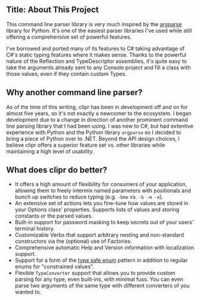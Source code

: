 Title: About This Project
---

This command line parser library is very much inspired by the
[argparse](http://docs.python.org/2/library/argparse.html) library
for Python. It's one of the easiest parser libraries I've used while
still offering a comprehensive set of powerful features.

I've borrowed and ported many of its features to C# taking advantage of
C#'s static typing features where it makes sense. Thanks to the powerful
nature of the Reflection and TypeDescriptor assemblies, it's quite easy
to take the arguments already sent to any Console project and fill a
class with those values, even if they contain custom Types.

## Why another command line parser?

As of the time of this writing, clipr has been in development
off and on for almost five years, so it's not exactly a newcomer
to the ecosystem. I began development due to a change in direction
of another prominent command line parsing library that I had been
using. I was new to C#, but had extentive experience with Python
and the Python library `argparse` so I decided to bring a piece of
Python over to .NET. Beyond the API design choices, I believe
clipr offers a superior feature set vs. other libraries while
maintaining a high level of usability.

## What does clipr do better?

* It offers a high amount of flexibility for consumers of your application,
  allowing them to freely intermix named parameters with positionals and
  bunch up switches to reduce typing (e.g. `-bme` vs. `-b -m -e`).
* An extensive set of actions lets you fine-tune how values are stored in
  your Options class' properties. Supports lists of values and storing
  constants *or* the parsed values.
* Built-in support for password masking to keep secrets out of your
  users' terminal history.
* Customizable Verbs that support arbitrary nesting and non-standard
  constructors via the (optional) use of Factories.
* Comprehensive automatic Help and Version information with localization
  support.
* Support for a form of the [type safe enum](https://lostechies.com/jimmybogard/2008/08/12/enumeration-classes/)
  pattern in addition to regular enums for "constrained values".
* Flexible `TypeConverter` support that allows you to provide custom parsing
  for any type, even built-ins, with minimal fuss. You can even parse
  two arguments of the same type with different converters of you wanted to.